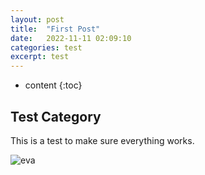 ```yaml
---
layout: post
title:  "First Post"
date:   2022-11-11 02:09:10
categories: test
excerpt: test
---
```


* content
{:toc}


## Test Category

This is a test to make sure everything works.

![eva](https://i.imgur.com/S2qyKgn.jpg)



